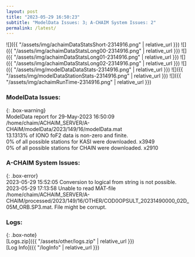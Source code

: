 ```yaml
---
layout: post
title: "2023-05-29 16:50:23"
subtitle: "ModelData Issues: 3; A-CHAIM System Issues: 2"
permalink: /latest/
---
```


![]({{ "/assets/img/achaimDataStatsShort-2314916.png" | relative_url }})
![]({{ "/assets/img/achaimDataStatsLong00-2314916.png" | relative_url }})
![]({{ "/assets/img/achaimDataStatsLong01-2314916.png" | relative_url }})
![]({{ "/assets/img/achaimDataStatsLong02-2314916.png" | relative_url }})
![]({{ "/assets/img/modelDataDataStats-2314916.png" | relative_url }})
![]({{ "/assets/img/modelDataStationStats-2314916.png" | relative_url }})
![]({{ "/assets/img/achaimRunTime-2314916.png" | relative_url }})


### ModelData Issues:  
  
{: .box-warning}  
 ModelData report for 29-May-2023 16:50:09   
 /home/chaim/ACHAIM_SERVER/A-CHAIM/modelData/2023/149/16/modelData.mat   
 13.1313% of IONO foF2 data is non-zero and finite.   
 0% of all possible stations for KASI were downloaded. x3949   
 0% of all possible stations for CHAIN were downloaded. x2910   
  
### A-CHAIM System Issues:  
  
{: .box-error}  
2023-05-29 15:52:05 Conversion to logical from string is not possible.  
2023-05-29 17:13:58 Unable to read MAT-file /home/chaim/ACHAIM_SERVER/A-CHAIM/processed/2023/149/16/OTHER/COD0OPSULT_20231490000_02D_05M_ORB.SP3.mat. File might be corrupt.  

### Logs:  
  
{: .box-note}  
[Logs.zip]({{ "/assets/other/logs.zip" | relative_url }})  
[Log Info]({{ "/logInfo" | relative_url }})  

